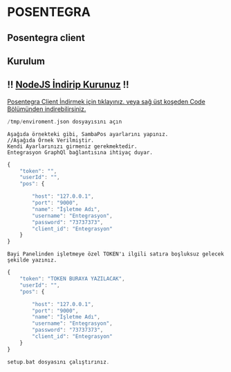 # POSENTEGRA

## Posentegra client

## Kurulum

## !! [NodeJS İndirip Kurunuz](https://nodejs.org/en/) !!

[Posentegra Client İndirmek için tıklayınız. veya sağ üst koşeden Code Bölümünden indirebilirsiniz.](https://github.com/puuble/posentegra/archive/refs/heads/main.zip)

```php
/tmp/enviroment.json dosyayısını açın
```

```text
Aşağıda örnekteki gibi, SambaPos ayarlarını yapınız.
//Aşağıda Örnek Verilmiştir.
Kendi Ayarlarınızı girmeniz gerekmektedir.
Entegrasyon GraphQl bağlantısına ihtiyaç duyar.
```

```js
{
    "token": "",
    "userId": "",
    "pos": {

        "host": "127.0.0.1",
        "port": "9000",
        "name": "İşletme Adı",
        "username": "Entegrasyon",
        "password": "73737373",
        "client_id": "Entegrasyon"
    }
}
```

```text
Bayi Panelinden işletmeye özel TOKEN'ı ilgili satıra boşluksuz gelecek şekilde yazınız.
```

```js
{
    "token": "TOKEN BURAYA YAZILACAK",
    "userId": "",
    "pos": {

        "host": "127.0.0.1",
        "port": "9000",
        "name": "İşletme Adı",
        "username": "Entegrasyon",
        "password": "73737373",
        "client_id": "Entegrasyon"
    }
}
```

```php
setup.bat dosyasını çalıştırınız.
```
